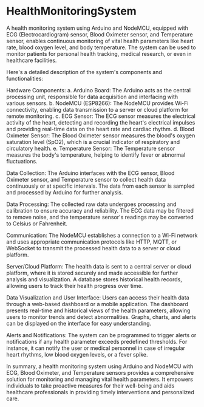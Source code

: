 # HealthMonitoringSystem
A health monitoring system using Arduino and NodeMCU, equipped with ECG (Electrocardiogram) sensor, Blood Oximeter sensor, and Temperature sensor, enables continuous monitoring of vital health parameters like heart rate, blood oxygen level, and body temperature. The system can be used to monitor patients for personal health tracking, medical research, or even in healthcare facilities.

Here's a detailed description of the system's components and functionalities:

Hardware Components:
a. Arduino Board: The Arduino acts as the central processing unit, responsible for data acquisition and interfacing with various sensors.
b. NodeMCU (ESP8266): The NodeMCU provides Wi-Fi connectivity, enabling data transmission to a server or cloud platform for remote monitoring.
c. ECG Sensor: The ECG sensor measures the electrical activity of the heart, detecting and recording the heart's electrical impulses and providing real-time data on the heart rate and cardiac rhythm.
d. Blood Oximeter Sensor: The Blood Oximeter sensor measures the blood's oxygen saturation level (SpO2), which is a crucial indicator of respiratory and circulatory health.
e. Temperature Sensor: The Temperature sensor measures the body's temperature, helping to identify fever or abnormal fluctuations.

Data Collection:
The Arduino interfaces with the ECG sensor, Blood Oximeter sensor, and Temperature sensor to collect health data continuously or at specific intervals. The data from each sensor is sampled and processed by Arduino for further analysis.

Data Processing:
The collected raw data undergoes processing and calibration to ensure accuracy and reliability. The ECG data may be filtered to remove noise, and the temperature sensor's readings may be converted to Celsius or Fahrenheit.

Communication:
The NodeMCU establishes a connection to a Wi-Fi network and uses appropriate communication protocols like HTTP, MQTT, or WebSocket to transmit the processed health data to a server or cloud platform.

Server/Cloud Platform:
The health data is sent to a central server or cloud platform, where it is stored securely and made accessible for further analysis and visualization. A database stores historical health records, allowing users to track their health progress over time.

Data Visualization and User Interface:
Users can access their health data through a web-based dashboard or a mobile application. The dashboard presents real-time and historical views of the health parameters, allowing users to monitor trends and detect abnormalities. Graphs, charts, and alerts can be displayed on the interface for easy understanding.

Alerts and Notifications:
The system can be programmed to trigger alerts or notifications if any health parameter exceeds predefined thresholds. For instance, it can notify the user or medical personnel in case of irregular heart rhythms, low blood oxygen levels, or a fever spike.

In summary, a health monitoring system using Arduino and NodeMCU with ECG, Blood Oximeter, and Temperature sensors provides a comprehensive solution for monitoring and managing vital health parameters. It empowers individuals to take proactive measures for their well-being and aids healthcare professionals in providing timely interventions and personalized care.

